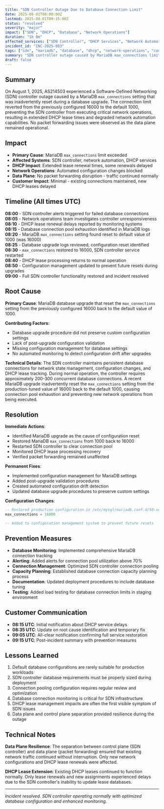 ```yaml
---
title: "SDN Controller Outage Due to Database Connection Limit"
date: 2025-08-01T08:00:00Z
lastmod: 2025-08-01T09:15:00Z
status: "resolved"
severity: "major"
impact: ["SDN", "DHCP", "Database", "Network Operations"]
duration: "1h 0m"
affected_services: ["SDN Controller", "DHCP Services", "Network Automation"]
incident_id: "INC-2025-003"
tags: ["sdn", "mariadb", "database", "dhcp", "network-operations", "configuration"]
summary: "SDN controller outage caused by MariaDB max_connections limit preventing network operations execution"
draft: false
---
```


## Summary

On August 1, 2025, AS214503 experienced a Software-Defined Networking (SDN) controller outage caused by a MariaDB `max_connections` setting that was inadvertently reset during a database upgrade. The connection limit reverted from the previously configured 16000 to the default 1000, preventing the SDN controller from executing critical network operations, resulting in extended DHCP lease times and degraded network automation capabilities. No packet forwarding issues were observed as the data plane remained operational.

## Impact

- **Primary Cause**: MariaDB `max_connections` limit exceeded
- **Affected Systems**: SDN controller, network automation, DHCP services
- **DHCP Impact**: Extended lease renewal times, some renewals delayed
- **Network Operations**: Automated configuration changes blocked
- **Data Plane**: No packet forwarding disruption - traffic continued normally
- **Customer Impact**: Minimal - existing connections maintained, new DHCP leases delayed

## Timeline (All times UTC)

**08:00** - SDN controller alerts triggered for failed database connections  
**08:05** - Network operations team investigates controller unresponsiveness  
**08:10** - DHCP lease renewal delays reported by monitoring systems  
**08:15** - Database connection pool exhaustion identified in MariaDB logs  
**08:20** - MariaDB `max_connections` setting found reset to default value of 1000 (was 16000)  
**08:25** - Database upgrade logs reviewed, configuration reset identified  
**08:30** - `max_connections` restored to 16000, SDN controller service restarted  
**08:40** - DHCP lease processing returns to normal operation  
**08:50** - Configuration management updated to prevent future resets during upgrades  
**09:00** - Full SDN controller functionality restored and incident resolved  

## Root Cause

**Primary Cause**: MariaDB database upgrade that reset the `max_connections` setting from the previously configured 16000 back to the default value of 1000.

**Contributing Factors**:
- Database upgrade procedure did not preserve custom configuration settings
- Lack of post-upgrade configuration validation
- Missing configuration management for database settings
- No automated monitoring to detect configuration drift after upgrades

**Technical Details**:
The SDN controller maintains persistent database connections for network state management, configuration changes, and DHCP lease tracking. During normal operation, the controller requires approximately 200-300 concurrent database connections. A recent MariaDB upgrade inadvertently reset the `max_connections` setting from the production-tuned value of 16000 back to the default 1000, causing connection pool exhaustion and preventing new network operations from being executed.

## Resolution

**Immediate Actions**:
- Identified MariaDB upgrade as the cause of configuration reset
- Restored MariaDB `max_connections` from 1000 back to 16000
- Restarted SDN controller to clear connection pool
- Monitored DHCP lease processing recovery
- Verified packet forwarding remained unaffected

**Permanent Fixes**:
- Implemented configuration management for MariaDB settings
- Added post-upgrade validation procedures
- Created automated configuration drift detection
- Updated database upgrade procedures to preserve custom settings

**Configuration Changes**:
```sql
-- Restored production configuration in /etc/mysql/mariadb.conf.d/50-server.cnf
max_connections = 16000

-- Added to configuration management system to prevent future resets
```

## Prevention Measures

- **Database Monitoring**: Implemented comprehensive MariaDB connection tracking
- **Alerting**: Added alerts for connection pool utilization above 70%
- **Connection Management**: Optimized SDN controller connection pooling
- **Capacity Planning**: Established database connection capacity planning process
- **Documentation**: Updated deployment procedures to include database tuning
- **Testing**: Added load testing for database connection limits in staging environment

## Customer Communication

- **08:15 UTC**: Initial notification about DHCP service delays
- **08:35 UTC**: Update on root cause identification and temporary fix
- **09:05 UTC**: All-clear notification confirming full service restoration
- **09:15 UTC**: Post-incident summary with prevention measures

## Lessons Learned

1. Default database configurations are rarely suitable for production workloads
2. SDN controller database requirements must be properly sized during deployment
3. Connection pooling configuration requires regular review and optimization
4. Database connection monitoring is critical for SDN infrastructure
5. DHCP lease management impacts are often the first visible symptom of SDN issues
6. Data plane and control plane separation provided resilience during the outage

## Technical Notes

**Data Plane Resilience**: The separation between control plane (SDN controller) and data plane (packet forwarding) ensured that existing network traffic continued without interruption. Only new network configurations and DHCP lease renewals were affected.

**DHCP Lease Extension**: Existing DHCP leases continued to function normally. Only lease renewals and new assignments experienced delays due to the SDN controller's inability to update lease databases.

---

*Incident resolved. SDN controller operating normally with optimized database configuration and enhanced monitoring.*
